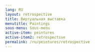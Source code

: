 ```yaml
---
lang: RU
layout: retrospective
title: Виртуальная выставка
menutitle: Paintings
sous-menu: Sous-menu
active-item: peintures
active-item2: retrospective
permalink: /ru/peintures/retrospective
---
```

